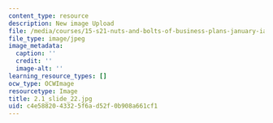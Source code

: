 ```yaml
---
content_type: resource
description: New image Upload
file: /media/courses/15-s21-nuts-and-bolts-of-business-plans-january-iap-2014/c4e5882043325f6ad52f0b908a661cf1_2.1_slide_22.jpg
file_type: image/jpeg
image_metadata:
  caption: ''
  credit: ''
  image-alt: ''
learning_resource_types: []
ocw_type: OCWImage
resourcetype: Image
title: 2.1_slide_22.jpg
uid: c4e58820-4332-5f6a-d52f-0b908a661cf1
---
```

